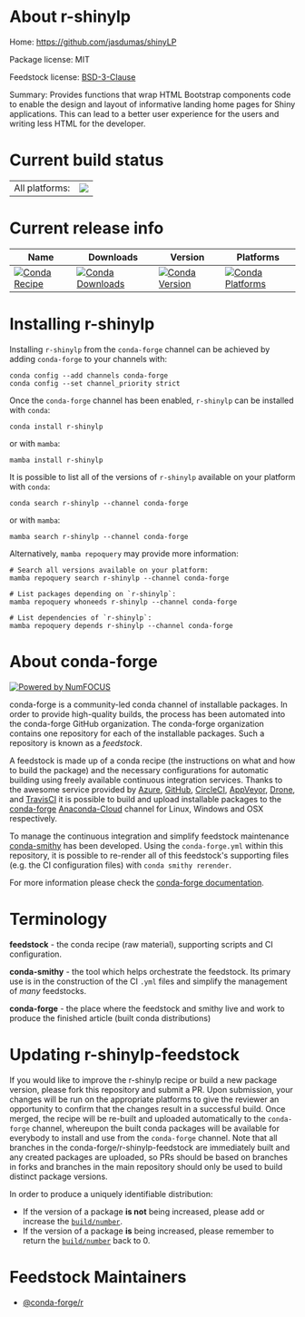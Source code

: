 About r-shinylp
===============

Home: https://github.com/jasdumas/shinyLP

Package license: MIT

Feedstock license: [BSD-3-Clause](https://github.com/conda-forge/r-shinylp-feedstock/blob/main/LICENSE.txt)

Summary: Provides functions that wrap HTML Bootstrap components code to enable the design and layout of informative landing home pages for Shiny applications. This can lead to a better user experience for the users and writing less HTML for the developer.

Current build status
====================


<table><tr><td>All platforms:</td>
    <td>
      <a href="https://dev.azure.com/conda-forge/feedstock-builds/_build/latest?definitionId=4969&branchName=main">
        <img src="https://dev.azure.com/conda-forge/feedstock-builds/_apis/build/status/r-shinylp-feedstock?branchName=main">
      </a>
    </td>
  </tr>
</table>

Current release info
====================

| Name | Downloads | Version | Platforms |
| --- | --- | --- | --- |
| [![Conda Recipe](https://img.shields.io/badge/recipe-r--shinylp-green.svg)](https://anaconda.org/conda-forge/r-shinylp) | [![Conda Downloads](https://img.shields.io/conda/dn/conda-forge/r-shinylp.svg)](https://anaconda.org/conda-forge/r-shinylp) | [![Conda Version](https://img.shields.io/conda/vn/conda-forge/r-shinylp.svg)](https://anaconda.org/conda-forge/r-shinylp) | [![Conda Platforms](https://img.shields.io/conda/pn/conda-forge/r-shinylp.svg)](https://anaconda.org/conda-forge/r-shinylp) |

Installing r-shinylp
====================

Installing `r-shinylp` from the `conda-forge` channel can be achieved by adding `conda-forge` to your channels with:

```
conda config --add channels conda-forge
conda config --set channel_priority strict
```

Once the `conda-forge` channel has been enabled, `r-shinylp` can be installed with `conda`:

```
conda install r-shinylp
```

or with `mamba`:

```
mamba install r-shinylp
```

It is possible to list all of the versions of `r-shinylp` available on your platform with `conda`:

```
conda search r-shinylp --channel conda-forge
```

or with `mamba`:

```
mamba search r-shinylp --channel conda-forge
```

Alternatively, `mamba repoquery` may provide more information:

```
# Search all versions available on your platform:
mamba repoquery search r-shinylp --channel conda-forge

# List packages depending on `r-shinylp`:
mamba repoquery whoneeds r-shinylp --channel conda-forge

# List dependencies of `r-shinylp`:
mamba repoquery depends r-shinylp --channel conda-forge
```


About conda-forge
=================

[![Powered by
NumFOCUS](https://img.shields.io/badge/powered%20by-NumFOCUS-orange.svg?style=flat&colorA=E1523D&colorB=007D8A)](https://numfocus.org)

conda-forge is a community-led conda channel of installable packages.
In order to provide high-quality builds, the process has been automated into the
conda-forge GitHub organization. The conda-forge organization contains one repository
for each of the installable packages. Such a repository is known as a *feedstock*.

A feedstock is made up of a conda recipe (the instructions on what and how to build
the package) and the necessary configurations for automatic building using freely
available continuous integration services. Thanks to the awesome service provided by
[Azure](https://azure.microsoft.com/en-us/services/devops/), [GitHub](https://github.com/),
[CircleCI](https://circleci.com/), [AppVeyor](https://www.appveyor.com/),
[Drone](https://cloud.drone.io/welcome), and [TravisCI](https://travis-ci.com/)
it is possible to build and upload installable packages to the
[conda-forge](https://anaconda.org/conda-forge) [Anaconda-Cloud](https://anaconda.org/)
channel for Linux, Windows and OSX respectively.

To manage the continuous integration and simplify feedstock maintenance
[conda-smithy](https://github.com/conda-forge/conda-smithy) has been developed.
Using the ``conda-forge.yml`` within this repository, it is possible to re-render all of
this feedstock's supporting files (e.g. the CI configuration files) with ``conda smithy rerender``.

For more information please check the [conda-forge documentation](https://conda-forge.org/docs/).

Terminology
===========

**feedstock** - the conda recipe (raw material), supporting scripts and CI configuration.

**conda-smithy** - the tool which helps orchestrate the feedstock.
                   Its primary use is in the construction of the CI ``.yml`` files
                   and simplify the management of *many* feedstocks.

**conda-forge** - the place where the feedstock and smithy live and work to
                  produce the finished article (built conda distributions)


Updating r-shinylp-feedstock
============================

If you would like to improve the r-shinylp recipe or build a new
package version, please fork this repository and submit a PR. Upon submission,
your changes will be run on the appropriate platforms to give the reviewer an
opportunity to confirm that the changes result in a successful build. Once
merged, the recipe will be re-built and uploaded automatically to the
`conda-forge` channel, whereupon the built conda packages will be available for
everybody to install and use from the `conda-forge` channel.
Note that all branches in the conda-forge/r-shinylp-feedstock are
immediately built and any created packages are uploaded, so PRs should be based
on branches in forks and branches in the main repository should only be used to
build distinct package versions.

In order to produce a uniquely identifiable distribution:
 * If the version of a package **is not** being increased, please add or increase
   the [``build/number``](https://docs.conda.io/projects/conda-build/en/latest/resources/define-metadata.html#build-number-and-string).
 * If the version of a package **is** being increased, please remember to return
   the [``build/number``](https://docs.conda.io/projects/conda-build/en/latest/resources/define-metadata.html#build-number-and-string)
   back to 0.

Feedstock Maintainers
=====================

* [@conda-forge/r](https://github.com/conda-forge/r/)

